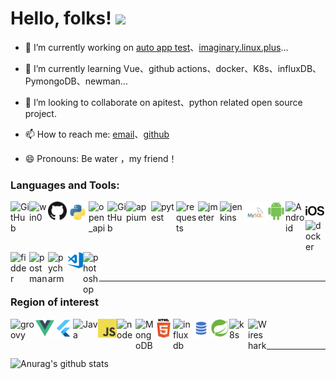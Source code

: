 # Hello, folks! <img src="https://raw.githubusercontent.com/MartinHeinz/MartinHeinz/master/wave.gif" width="30px">

- 🔭 I’m currently working on [auto app test](https://gitee.com/sanmejie/my_app_test)、[imaginary.linux.plus](https://linux.plus/)...
- 🌱 I’m currently learning Vue、github actions、docker、K8s、influxDB、PymongoDB、newman...
- 👯 I’m looking to collaborate on apitest、python related open source project.

- 📫 How to reach me: <a href="liyapong@foxmail.com">email</a>、[github](https://github.com/Sanmejie/Sanmejie/issues)
- 😄 Pronouns: Be water ，my friend！

### Languages and Tools:

<img align="left" alt="GitHub" width="30px" src="https://gitee.com/sanmejie/img/raw/main/img/linux.png" />

<img align="left" alt="win0" width="30px" src="https://gitee.com/sanmejie/img/raw/main/img/windows-10-icon-logo-5BC5C69712-seeklogo.com.png" />

<img align="left" alt="GitHub" width="30px" src="https://raw.githubusercontent.com/github/explore/78df643247d429f6cc873026c0622819ad797942/topics/github/github.png" />

<img align="left" alt="python" width="35px"
src="https://raw.githubusercontent.com/github/explore/80688e429a7d4ef2fca1e82350fe8e3517d3494d/topics/python/python.png" />

<img align="left" alt="open_api" width="30px" src="https://gitee.com/sanmejie/img/raw/main/img/OpenAPI.png" />

<img align="left" alt="GitHub" width="30px" src="https://gitee.com/sanmejie/img/raw/main/img/slenium.png" />

<img align="left" alt="appium" width="40px" src="https://gitee.com/sanmejie/img/raw/main/img/appium.webp"/>

<img align="left" alt="pytest" width="40px" src="https://gitee.com/sanmejie/img/raw/main/img/pytest_logo_curves.svg" />

<img align="left" alt="requests" width="35px" src="https://gitee.com/sanmejie/img/raw/main/img/Requests_Python_Logo.png" />

<img align="left" alt="jmeter" width="35px" src="https://gitee.com/sanmejie/img/raw/main/img/jmeter.svg" />

<img align="left" alt="jenkins" width="40px" src="https://gitee.com/sanmejie/img/raw/main/img/jenkinscn.png" />

<img align="left" alt="MySQL" width="35px" src="https://raw.githubusercontent.com/github/explore/80688e429a7d4ef2fca1e82350fe8e3517d3494d/topics/mysql/mysql.png" />

<img align="left" alt="Android" width="30px" src="https://raw.githubusercontent.com/github/explore/80688e429a7d4ef2fca1e82350fe8e3517d3494d/topics/android/android.png"/>

<img align="left" alt="Android" width="32px" src="https://gitee.com/sanmejie/img/raw/main/img/ADB.png"/>

<img align="left" alt="ios" width="30px" src="https://raw.githubusercontent.com/github/explore/80688e429a7d4ef2fca1e82350fe8e3517d3494d/topics/ios/ios.png"/>

<img align="left" alt="docker" width="30px" src="https://gitee.com/sanmejie/img/raw/main/img/docker.png" />

<br/>

<img align="left" alt="fidder" width="30px" src="https://gitee.com/sanmejie/img/raw/main/img/fiddler.png" />

<img align="left" alt="postman" width="30px" src="https://gitee.com/sanmejie/img/raw/main/img/postman.png" />

<img align="left" alt="pycharm" width="30px" src="https://gitee.com/sanmejie/img/raw/main/img/images.jpg" />

<img align="left" alt="Visual Studio Code" width="26px" src="https://raw.githubusercontent.com/github/explore/80688e429a7d4ef2fca1e82350fe8e3517d3494d/topics/visual-studio-code/visual-studio-code.png" />

<img align="left" alt="photoshop" width="26px" src="https://gitee.com/sanmejie/img/raw/main/img/photoshop.png" />

<br/>

​	<br/>

​		<br/><br/>

---

### Region of interest

<img align="left" alt="groovy" width="40px"
src="https://gitee.com/sanmejie/img/raw/main/img/groovy.png" />

<img align="left" alt="Vue" width="30px" src="https://raw.githubusercontent.com/github/explore/80688e429a7d4ef2fca1e82350fe8e3517d3494d/topics/vue/vue.png" />

<img align="left" alt="Flutter" width="30px" src="https://raw.githubusercontent.com/github/explore/80688e429a7d4ef2fca1e82350fe8e3517d3494d/topics/flutter/flutter.png"/>

<img align="left" alt="Java" width="40px" src="https://gitee.com/sanmejie/img/raw/main/img/java.png" />

<img align="left" alt="JavaScript" width="30px" src="https://raw.githubusercontent.com/github/explore/80688e429a7d4ef2fca1e82350fe8e3517d3494d/topics/javascript/javascript.png" />

<img align="left" alt="node" width="30px" src="https://gitee.com/sanmejie/img/raw/main/img/node-js-and-react-js.png" />

<img align="left" alt="MongoDB" width="30px" src="https://gitee.com/sanmejie/img/raw/main/img/mongo.png" />

<img align="left" alt="HTML5" width="30px" src="https://raw.githubusercontent.com/github/explore/80688e429a7d4ef2fca1e82350fe8e3517d3494d/topics/html/html.png" />

<img align="left" alt="influxdb" width="30px" src="https://gitee.com/sanmejie/img/raw/main/img/influxdb.jpg" />

<img align="left" alt="sql" width="30px"
src="https://raw.githubusercontent.com/github/explore/80688e429a7d4ef2fca1e82350fe8e3517d3494d/topics/sql/sql.png" />

<img align="left" alt="Springboot" width="30px" src="https://raw.githubusercontent.com/github/explore/80688e429a7d4ef2fca1e82350fe8e3517d3494d/topics/spring-boot/spring-boot.png"/>

<img align="left" alt="k8s" width="30px" src="https://gitee.com/sanmejie/img/raw/main/img/Kubernetes-Logo.wine.png" />

<img align="left" alt="Wireshark" width="30px" src="https://gitee.com/sanmejie/img/raw/main/img/wireshark.png" />

​		<br/><br/>

---



<!--

theme 主题

dark, radical, merko, gruvbox, tokyonight, onedark, cobalt, synthwave, highcontrast, dracula

-->



![Anurag's github stats](https://github-readme-stats.vercel.app/api?username=sanmejie&show_icons=true&theme=gruvbox)
